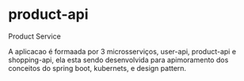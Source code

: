 # product-api
Product Service

A aplicacao é formaada por 3 microsserviços, user-api, product-api e shopping-api, ela esta sendo desenvolvida para apimoramento dos conceitos do spring boot, kubernets, e design pattern.
